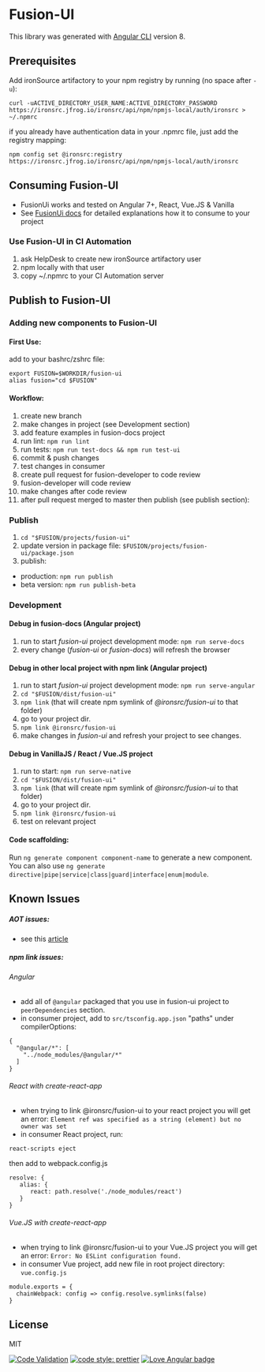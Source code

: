 # Fusion-UI

This library was generated with [Angular CLI](https://github.com/angular/angular-cli) version 8.


## Prerequisites

Add ironSource artifactory to your npm registry by running (no space after `-u`):
```
curl -uACTIVE_DIRECTORY_USER_NAME:ACTIVE_DIRECTORY_PASSWORD https://ironsrc.jfrog.io/ironsrc/api/npm/npmjs-local/auth/ironsrc > ~/.npmrc
```
if you already have authentication data in your .npmrc file, just add the registry mapping:
```
npm config set @ironsrc:registry https://ironsrc.jfrog.io/ironsrc/api/npm/npmjs-local/auth/ironsrc
```
## Consuming Fusion-UI
* FusionUi works and tested on Angular 7+, React, Vue.JS & Vanilla   
* See [FusionUi docs](http://fusion.ironsrc.net/docs/getting-started) for detailed explanations how it to consume to your project

### Use Fusion-UI in CI Automation
1. ask HelpDesk to create new ironSource artifactory user
2. npm locally with that user
3. copy ~/.npmrc to your CI Automation server

## Publish to Fusion-UI

### Adding new components to Fusion-UI

#### First Use:
add to your bashrc/zshrc file:
```
export FUSION=$WORKDIR/fusion-ui
alias fusion="cd $FUSION"
```
#### Workflow:
1. create new branch
2. make changes in project (see Development section)
3. add feature examples in fusion-docs project
4. run lint: `npm run lint`
5. run tests: `npm run test-docs && npm run test-ui`
6. commit & push changes
7. test changes in consumer
8. create pull request for fusion-developer to code review
9. fusion-developer will code review
10. make changes after code review
11. after pull request merged to master then publish (see publish section):

### Publish
1. `cd "$FUSION/projects/fusion-ui"`
2. update version in package file: `$FUSION/projects/fusion-ui/package.json`
3. publish:
* production: `npm run publish`
* beta version: `npm run publish-beta`
   
### Development

#### Debug in fusion-docs (Angular project)
1. run to start *fusion-ui* project development mode: `npm run serve-docs`
3. every change (*fusion-ui* or *fusion-docs*) will refresh the browser  

#### Debug in other local project with npm link (Angular project)
1. run to start *fusion-ui* project development mode: `npm run serve-angular`
2. `cd "$FUSION/dist/fusion-ui"`
3. `npm link` (that will create npm symlink of *@ironsrc/fusion-ui* to that folder)
4. go to your project dir.
5. `npm link @ironsrc/fusion-ui`
6. make changes in *fusion-ui* and refresh your project to see changes.

#### Debug in VanillaJS / React / Vue.JS project
1. run to start: `npm run serve-native`
2. `cd "$FUSION/dist/fusion-ui"`
3. `npm link` (that will create npm symlink of *@ironsrc/fusion-ui* to that folder)
4. go to your project dir.
5. `npm link @ironsrc/fusion-ui`
6. test on relevant project 


#### Code scaffolding:
Run `ng generate component component-name` to generate a new component. You can also use `ng generate directive|pipe|service|class|guard|interface|enum|module`.

## Known Issues

##### AOT issues:
* see this [article](https://blog.angularindepth.com/making-your-angular-2-library-statically-analyzable-for-aot-e1c6f3ebedd5)

##### npm link issues:
###### Angular
* add all of `@angular` packaged that you use in fusion-ui project to `peerDependencies` section.
* in consumer project, add to `src/tsconfig.app.json` "paths" under compilerOptions: 
```
{
  "@angular/*": [
    "../node_modules/@angular/*"
  ]
}
```

###### React with create-react-app
* when trying to link @ironsrc/fusion-ui to your react project you will get an error: `Element ref was specified as a string (element) but no owner was set`
* in consumer React project, run:
```
react-scripts eject 
``` 
then add to webpack.config.js
```
resolve: {
   alias: {
      react: path.resolve('./node_modules/react')
   }
}
```

###### Vue.JS with create-react-app
* when trying to link @ironsrc/fusion-ui to your Vue.JS project you will get an error: `Error: No ESLint configuration found.`
* in consumer Vue project, add new file in root project directory: `vue.config.js`
```
module.exports = {
  chainWebpack: config => config.resolve.symlinks(false)
}
```


## License

MIT

[![Code Validation](https://github.com/ironsource/fusion-ui/actions/workflows/ci_initiator.yml/badge.svg)](https://github.com/ironsource/fusion-ui/actions/workflows/ci_initiator.yml)
[![code style: prettier](https://img.shields.io/badge/code_style-prettier-ff69b4.svg?style=flat-square)](https://github.com/prettier/prettier)
[![Love Angular badge](https://img.shields.io/badge/angular-love-blue?logo=angular&angular=love)](https://www.github.com/angular/angular)
